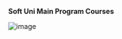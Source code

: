 **Soft Uni Main Program Courses**

![image](https://github.com/user-attachments/assets/a3e094bd-e741-4bdf-b504-bb9733ea83b1)

